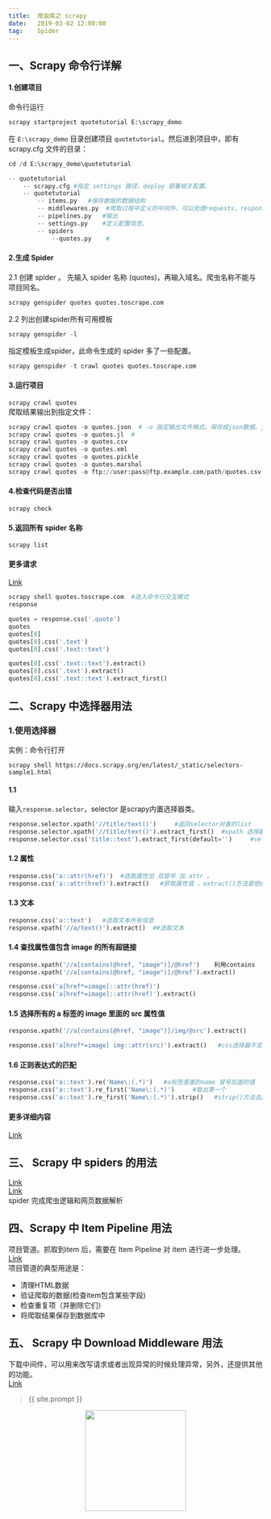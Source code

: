 ```yaml
---              
title:  爬虫库之 scrapy
date:   2019-03-02 12:00:00
tag:    Spider
---
```



## 一、Scrapy 命令行详解
#### 1.创建项目
命令行运行
```python
scrapy startproject quotetutorial E:\scrapy_demo
```
在 `E:\scrapy_demo` 目录创建项目 `quotetutorial`。然后进到项目中，即有 scrapy.cfg 文件的目录：
```python
cd /d E:\scrapy_demo\quotetutorial
```

```python
-- quotetutorial
    -- scrapy.cfg #指定 settings 路径，deploy 部署相关配置。
    -- quotetutorial
        -- items.py   #保存数据的数据结构
        -- middlewares.py  #爬取过程中定义的中间件，可以处理requests，response，等等操作，可以改一下相关配置。
        -- pipelines.py   #输出
        -- settings.py    #定义配置信息，
        -- spiders
            --quotes.py    #
```

#### 2.生成 Spider
2.1 创建 spider 。
先输入 spider 名称 (quotes)，再输入域名。爬虫名称不能与项目同名。    
```python
scrapy genspider quotes quotes.toscrape.com
```

2.2 列出创建spider所有可用模板
```python
scrapy genspider -l
``` 
指定模板生成spider，此命令生成的 spider 多了一些配置。    
```python
scrapy genspider -t crawl quotes quotes.toscrape.com
```

#### 3.运行项目
`scrapy crawl quotes`   
爬取结果输出到指定文件：
```python
scrapy crawl quotes -o quotes.json  # -o 指定输出文件格式。保存成json数据。json格式：用大括号括起来，以字典形式存在     
scrapy crawl quotes -o quotes.jl  #    
scrapy crawl quotes -o quotes.csv    
scrapy crawl quotes -o quotes.xml   
scrapy crawl quotes -o quotes.pickle     
scrapy crawl quotes -o quotes.marshal     
scrapy crawl quotes -o ftp://user:pass@ftp.example.com/path/quotes.csv  #远程ftp保存。后接网址，路径      
```
#### 4.检查代码是否出错
```
scrapy check
```

#### 5.返回所有 spider 名称
```
scrapy list
```

#### 更多请求
<a href="https://docs.scrapy.org/en/latest/topics/commands.html">Link</a>

```python
scrapy shell quotes.toscrape.com  #进入命令行交互模式     
response       

quotes = response.css('.quote')    
quotes     
quotes[0]    
quotes[0].css('.text')    
quotes[0].css('.text::text')    

quotes[0].css('.text::text').extract()      
quotes[0].css('.text').extract()    
quotes[0].css('.text::text').extract_first()    
```

## 二、Scrapy 中选择器用法
### 1.使用选择器
实例：命令行打开
```
scrapy shell https://docs.scrapy.org/en/latest/_static/selectors-sample1.html
```      
#### 1.1 
输入`response.selector`，selector 是scrapy内置选择器类。      
```python
response.selector.xpath('//title/text()')     #返回selector对象的list      
response.selector.xpath('//title/text()').extract_first()  #xpath 选择器。输出文本内容的第一个元素       
response.selector.css('title::text').extract_first(default='')     #selector 可省略，上同。 当选择器查找不到内容时，返回default属性指定内容    
```
#### 1.2 属性
```python
response.css('a::attr(href)')  #选取属性加 双冒号 加 attr 。     
response.css('a::attr(href)').extract()   #获取属性值 。extract()方法是把selector 变成数据。  
```
#### 1.3 文本
```python
response.css('a::text')   #选取文本所有信息    
response.xpath('//a/text()').extract()  ##选取文本    
```
#### 1.4 查找属性值包含 image 的所有超链接
```python
response.xpath('//a[contains(@href, "image")]/@href')    利用contains
response.xpath('//a[contains(@href, "image")]/@href').extract()    

response.css('a[href*=image]::attr(href)')    
response.css('a[href*=image]::attr(href)').extract()   
```
#### 1.5 选择所有的 a 标签的 image 里面的 src 属性值
```python
response.xpath('//a[contains(@href, "image")]/img/@src').extract()     

response.css('a[href*=image] img::attr(src)').extract()   #css选择器不支持双斜杠     
```
#### 1.6 正则表达式的匹配
```python
response.css('a::text').re('Name\:(.*)')   #a标签里面的name 冒号后面的值
response.css('a::text').re_first('Name\:(.*)')     #取出第一个
response.css('a::text').re_first('Name\:(.*)').strip()   #strip()方法去掉空格   
```
#### 更多详细内容
<a href="https://docs.scrapy.org/en/latest/topics/selectors.html">Link</a>    

## 三、 Scrapy 中 spiders 的用法     
<a href="https://scrapy-chs.readthedocs.io/zh_CN/latest/topics/spiders.html">Link<a>      
<a href="https://docs.scrapy.org/en/latest/topics/spiders.html">Link</a>      
spider 完成爬虫逻辑和网页数据解析   

## 四、Scrapy 中 Item Pipeline 用法
项目管道。抓取到item 后，需要在 Item Pipeline 对 item 进行进一步处理。    
<a href="https://docs.scrapy.org/en/latest/topics/item-pipeline.html">Link</a>   
项目管道的典型用途是：    
- 清理HTML数据    
- 验证爬取的数据(检查item包含某些字段)    
- 检查重复项（并删除它们）    
- 将爬取结果保存到数据库中     

## 五、 Scrapy 中 Download Middleware 用法
下载中间件，可以用来改写请求或者出现异常的时候处理异常，另外，还提供其他的功能。       
<a href="https://docs.scrapy.org/en/latest/topics/downloader-middleware.html">Link<a>  



> {{ site.prompt }}

<div  align="center">
<img src="https://rengui520.github.io/images/wechart.jpg" width = "200" height = "200"/>


